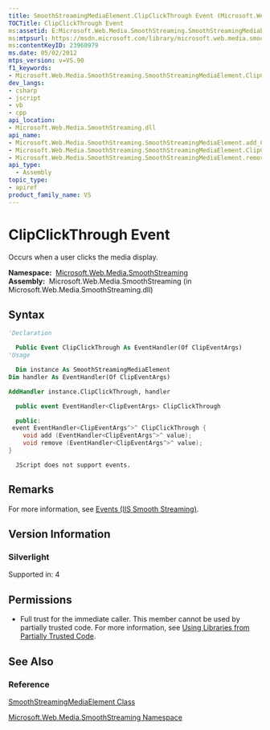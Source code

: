 ```yaml
---
title: SmoothStreamingMediaElement.ClipClickThrough Event (Microsoft.Web.Media.SmoothStreaming)
TOCTitle: ClipClickThrough Event
ms:assetid: E:Microsoft.Web.Media.SmoothStreaming.SmoothStreamingMediaElement.ClipClickThrough
ms:mtpsurl: https://msdn.microsoft.com/library/microsoft.web.media.smoothstreaming.smoothstreamingmediaelement.clipclickthrough(v=VS.90)
ms:contentKeyID: 23960979
ms.date: 05/02/2012
mtps_version: v=VS.90
f1_keywords:
- Microsoft.Web.Media.SmoothStreaming.SmoothStreamingMediaElement.ClipClickThrough
dev_langs:
- csharp
- jscript
- vb
- cpp
api_location:
- Microsoft.Web.Media.SmoothStreaming.dll
api_name:
- Microsoft.Web.Media.SmoothStreaming.SmoothStreamingMediaElement.add_ClipClickThrough
- Microsoft.Web.Media.SmoothStreaming.SmoothStreamingMediaElement.ClipClickThrough
- Microsoft.Web.Media.SmoothStreaming.SmoothStreamingMediaElement.remove_ClipClickThrough
api_type:
  - Assembly
topic_type:
- apiref
product_family_name: VS
---
```


# ClipClickThrough Event

Occurs when a user clicks the media display.

**Namespace:**  [Microsoft.Web.Media.SmoothStreaming](microsoft-web-media-smoothstreaming-namespace_1.md)  
**Assembly:**  Microsoft.Web.Media.SmoothStreaming (in Microsoft.Web.Media.SmoothStreaming.dll)

## Syntax

```vb
'Declaration

  Public Event ClipClickThrough As EventHandler(Of ClipEventArgs)
'Usage

  Dim instance As SmoothStreamingMediaElement
Dim handler As EventHandler(Of ClipEventArgs)

AddHandler instance.ClipClickThrough, handler
```

```csharp
  public event EventHandler<ClipEventArgs> ClipClickThrough
```

```cpp
  public:
 event EventHandler<ClipEventArgs^>^ ClipClickThrough {
    void add (EventHandler<ClipEventArgs^>^ value);
    void remove (EventHandler<ClipEventArgs^>^ value);
}
```

```jscript
  JScript does not support events.
```

## Remarks

For more information, see [Events (IIS Smooth Streaming)](events.md).

## Version Information

### Silverlight

Supported in: 4  

## Permissions

  - Full trust for the immediate caller. This member cannot be used by partially trusted code. For more information, see [Using Libraries from Partially Trusted Code](https://msdn.microsoft.com/library/8skskf63).

## See Also

### Reference

[SmoothStreamingMediaElement Class](smoothstreamingmediaelement-class-microsoft-web-media-smoothstreaming_1.md)

[Microsoft.Web.Media.SmoothStreaming Namespace](microsoft-web-media-smoothstreaming-namespace_1.md)

